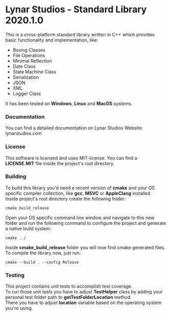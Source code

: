 # Lynar Studios - Standard Library 2020.1.0 #

This is a cross-platform standard library written in C++ which provides basic functionality and implementation, like:
 
- Boxing Classes
- File Operations
- Minimal Reflection
- Date Class
- State Machine Class
- Serialization
- JSON
- XML
- Logger Class

It has been tested on __Windows__, __Linux__ and __MacOS__ systems.

### Documentation ###

You can find a detailed documentation on Lynar Studios Website: lynarstudios.com

### License ###

This software is licensed and uses MIT-license. You can find a __LICENSE.MIT__ file inside the project's root directory.

### Building ###

To build this library you'd need a recent version of __cmake__ and your OS specific compiler collection, like __gcc__, __MSVC__ or __AppleClang__ installed.  
Inside project's root directory create the following folder:

```
cmake_build_release
```

Open your OS specific command line window and navigate to this new folder and run the following command to configure the project and generate a native build system:  

```
cmake ../
```

Inside __cmake_build_release__ folder you will now find cmake generated files. To compile the library now, just run:   

```
cmake --build . --config Release
```

### Testing ###

This project contains unit tests to accomplish test coverage.  
To run those unit tests you have to adjust __TestHelper__ class by adding your personal test folder path to __getTestFolderLocation__ method.  
There you have to adjust __location__ variable based on the operating system you're using.
